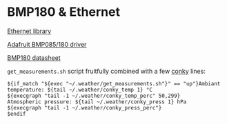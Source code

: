 # BMP180 & Ethernet

[Ethernet library](https://www.arduino.cc/en/Reference/Ethernet)

[Adafruit BMP085/180 driver](https://github.com/adafruit/Adafruit_BMP085_Unified)

[BMP180 datasheet](http://www.adafruit.com/datasheets/BST-BMP180-DS000-09.pdf)

`get_measurements.sh` script fruitfully combined with a few [conky](http://conky.sourceforge.net/variables.html) lines:
```
${if_match "${exec "~/.weather/get_measurements.sh"}" == "up"}Ambiant temperature: ${tail ~/.weather/conky_temp 1} °C
${execgraph "tail -1 ~/.weather/conky_temp_perc" 50,299}
Atmospheric pressure: ${tail ~/.weather/conky_press 1} hPa
${execgraph "tail -1 ~/.weather/conky_press_perc"}
$endif
```
